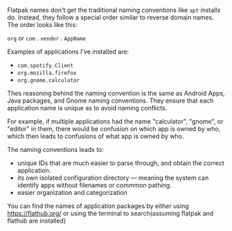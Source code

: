 Flatpak names don't get the traditional naming conventions like `apt` installs do. Instead, they follow a special order similar to reverse domain names. The order looks like this:

`org` or `com` . `vendor` . `AppName` 

Examples of applications I've installed are:

- `com.spotify.Client`
- `org.mozilla.firefox`
- `org.gnome.calculator` 

Thes reasoning behind the naming convention is the same as Android Apps, Java packages, and Gnome naming conventions. They ensure that each application name is unique as to avoid naming conflicts.

For example, if multiple applications had the name "calculator", "gnome", or "editor" in them, there would be confusion on which app is owned by who, which then leads to confusions of what app is owned by who.

The naming conventions leads to:
- unique IDs that are much easier to parse through, and obtain the correct application.
- its own isolated configuration directory — meaning the system can identify apps without filenames or commmon pathing.
- easier organization and categorization

You can find the names of application packages by either using https://flathub.org/ or using the terminal to search(assuming flatpak and flathub are installed)
